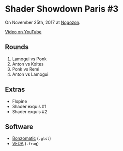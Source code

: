 # Shader Showdown Paris #3

On November 25th, 2017 at [Nogozon](https://www.facebook.com/nogozon/).

[Video on YouTube](https://youtu.be/55ayUl_07-E)

## Rounds

1. Lamogui vs Ponk
2. Anton vs Koltes
3. Ponk vs Remi
4. Anton vs Lamogui

## Extras

- Flopine
- Shader exquis #1
- Shader exquis #2

## Software

- [Bonzomatic](https://github.com/Gargaj/Bonzomatic) (`.glsl`)
- [VEDA](https://veda.gl/) (`.frag`)
